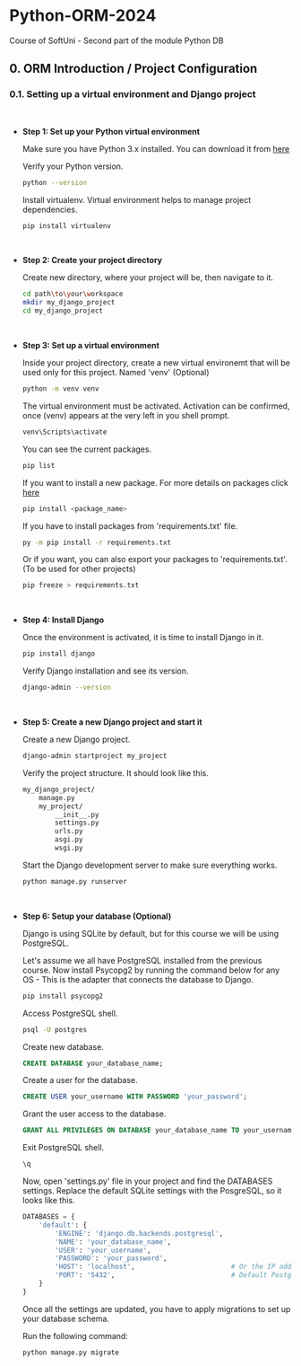 # Python-ORM-2024
Course of SoftUni - Second part of the module Python DB

## 0. ORM Introduction / Project Configuration
### 0.1. Setting up a virtual environment and Django project
<br>

- **Step 1: Set up your Python virtual environment**

    Make sure you have Python 3.x installed. You can download it from [here](https://www.python.org/)

    Verify your Python version.
    ```bash
    python --version
    ```
    Install virtualenv. Virtual environment helps to manage project dependencies.
    ```bash
    pip install virtualenv
    ```
    <br>

- **Step 2: Create your project directory**

    Create new directory, where your project will be, then navigate to it.
    ```bash
    cd path\to\your\workspace
    mkdir my_django_project
    cd my_django_project
    ```
    <br>

- **Step 3: Set up a virtual environment**

    Inside your project directory, create a new virtual environemt that will be used only for this project. Named 'venv' (Optional)
    ```bash
    python -m venv venv
    ```
    The virtual environment must be activated. Activation can be confirmed, once (venv) appears at the very left in you shell prompt.
    ```bash
    venv\Scripts\activate
    ```
    You can see the current packages.
    ```bash
    pip list
    ```
    If you want to install a new package. For more details on packages click [here](https://packaging.python.org/en/latest/tutorials/installing-packages/)
    ```bash
    pip install <package_name>
    ```
    If you have to install packages from 'requirements.txt' file.
    ```bash
    py -m pip install -r requirements.txt
    ```
    Or if you want, you can also export your packages to 'requirements.txt'. (To be used for other projects)
    ```bash
    pip freeze > requirements.txt
    ```
    <br>

- **Step 4: Install Django**

    Once the environment is activated, it is time to install Django in it.
    ```bash
    pip install django
    ```
    Verify Django installation and see its version.
    ```bash
    django-admin --version
    ```
    <br>

- **Step 5: Create a new Django project and start it**

    Create a new Django project.
    ```bash
    django-admin startproject my_project
    ```
    Verify the project structure. It should look like this.
    ```markdown
    my_django_project/
        manage.py
        my_project/
            __init__.py
            settings.py
            urls.py
            asgi.py
            wsgi.py
    ```
    Start the Django development server to make sure everything works.
    ```bash
    python manage.py runserver
    ```
    <br>

- **Step 6: Setup your database (Optional)**

    Django is using SQLite by default, but for this course we will be using PostgreSQL.
    
    Let's assume we all have PostgreSQL installed from the previous course. Now install Psycopg2 by running the command below for any OS - This is the adapter that connects the database to Django.
    ```bash
    pip install psycopg2
    ```
    Access PostgreSQL shell.
    ```bash
    psql -U postgres
    ```
    Create new database.
    ```SQL
    CREATE DATABASE your_database_name;
    ```
    Create a user for the database.
    ```SQL
    CREATE USER your_username WITH PASSWORD 'your_password';
    ```
    Grant the user access to the database.
    ```SQL
    GRANT ALL PRIVILEGES ON DATABASE your_database_name TO your_username;
    ```
    Exit PostgreSQL shell.
    ```SQL
    \q
    ```
    Now, open 'settings.py' file in your project and find the DATABASES settings. Replace the default SQLite settings with the PosgreSQL, so it looks like this.
    ```Python
    DATABASES = {
        'default': {
            'ENGINE': 'django.db.backends.postgresql',
            'NAME': 'your_database_name',
            'USER': 'your_username',
            'PASSWORD': 'your_password',
            'HOST': 'localhost',                        # Or the IP address of your PostgreSQL server
            'PORT': '5432',                             # Default PostgreSQL port
        }
    }
    ```
    Once all the settings are updated, you have to apply migrations to set up your database schema.
    
    Run the following command:
    ```bash
    python manage.py migrate
    ```
    <br>
